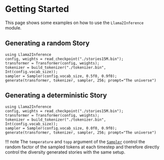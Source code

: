 # Getting Started
This page shows some examples on how to use the `Llama2Inference` module.

## Generating a random Story
```@repl
using Llama2Inference
config, weights = read_checkpoint("./stories15M.bin");
transformer = Transformer(config, weights);
tokenizer = build_tokenizer("./tokenizer.bin", Int(config.vocab_size));
sampler = Sampler(config.vocab_size, 0.5f0, 0.9f0);
generate(transformer, tokenizer, sampler, 256; prompt="The universe")
```

## Generating a deterministic Story
```@repl
using Llama2Inference
config, weights = read_checkpoint("./stories15M.bin");
transformer = Transformer(config, weights);
tokenizer = build_tokenizer("./tokenizer.bin", Int(config.vocab_size));
sampler = Sampler(config.vocab_size, 0.0f0, 0.9f0);
generate(transformer, tokenizer, sampler, 256; prompt="The universe")
```

!!! note
    The `temperature` and `topp` argument of the [`Sampler`](@ref) control the random factor of the sampled tokens at each timestep and therefore directly control the diversity generated stories with the same setup.